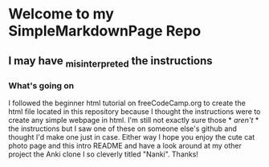 # Welcome to my SimpleMarkdownPage Repo 

## I may have <sub>misinterpreted</sub> the instructions

### What's going on
I followed the beginner html tutorial on freeCodeCamp.org to create the html file located in this repository because I thought the instructions were to create any simple webpage in html. 
I'm still not exactly sure those * *aren't* * the instructions but I saw one of these on someone else's github and thought I'd make one just in case. Either way I hope you enjoy the cute
cat photo page and this intro README and have a look around at my other project the Anki clone I so cleverly titled "Nanki". Thanks!
